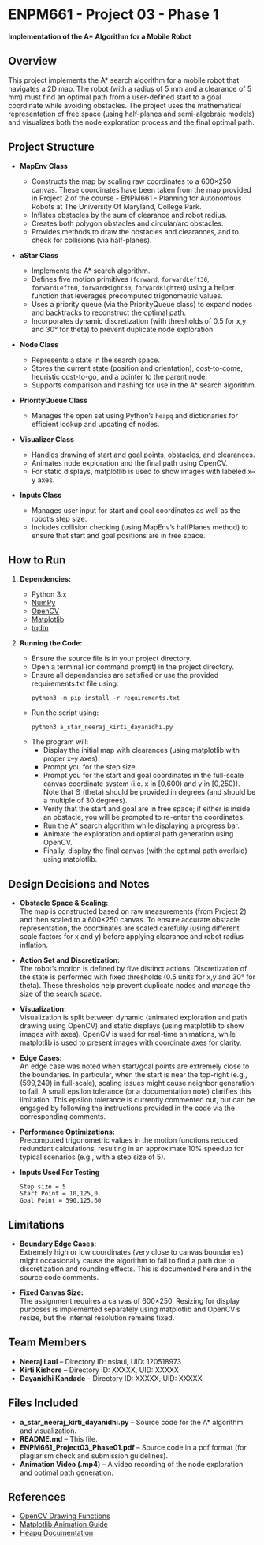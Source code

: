 # ENPM661 - Project 03 - Phase 1  
**Implementation of the A\* Algorithm for a Mobile Robot**

## Overview

This project implements the A\* search algorithm for a mobile robot that navigates a 2D map. The robot (with a radius of 5 mm and a clearance of 5 mm) must find an optimal path from a user-defined start to a goal coordinate while avoiding obstacles. The project uses the mathematical representation of free space (using half-planes and semi-algebraic models) and visualizes both the node exploration process and the final optimal path.

## Project Structure

- **MapEnv Class**  
  - Constructs the map by scaling raw coordinates to a 600×250 canvas. These coordinates have been taken from the map provided in Project 2 of the course - ENPM661 - Planning for Autonomous Robots at The University Of Maryland, College Park.
  - Inflates obstacles by the sum of clearance and robot radius.
  - Creates both polygon obstacles and circular/arc obstacles.
  - Provides methods to draw the obstacles and clearances, and to check for collisions (via half-planes).

- **aStar Class**  
  - Implements the A\* search algorithm.
  - Defines five motion primitives (`forward`, `forwardLeft30`, `forwardLeft60`, `forwardRight30`, `forwardRight60`) using a helper function that leverages precomputed trigonometric values.
  - Uses a priority queue (via the PriorityQueue class) to expand nodes and backtracks to reconstruct the optimal path.
  - Incorporates dynamic discretization (with thresholds of 0.5 for x,y and 30° for theta) to prevent duplicate node exploration.

- **Node Class**  
  - Represents a state in the search space.
  - Stores the current state (position and orientation), cost-to-come, heuristic cost-to-go, and a pointer to the parent node.
  - Supports comparison and hashing for use in the A* search algorithm.

- **PriorityQueue Class**  
  - Manages the open set using Python’s `heapq` and dictionaries for efficient lookup and updating of nodes.

- **Visualizer Class**  
  - Handles drawing of start and goal points, obstacles, and clearances.
  - Animates node exploration and the final path using OpenCV.
  - For static displays, matplotlib is used to show images with labeled x–y axes.

- **Inputs Class**  
  - Manages user input for start and goal coordinates as well as the robot’s step size.
  - Includes collision checking (using MapEnv’s halfPlanes method) to ensure that start and goal positions are in free space.

## How to Run

1. **Dependencies:**  
   - Python 3.x  
   - [NumPy](https://numpy.org)  
   - [OpenCV](https://opencv.org/)  
   - [Matplotlib](https://matplotlib.org/)  
   - [tqdm](https://tqdm.github.io/)

2. **Running the Code:**  
   - Ensure the source file is in your project directory.
   - Open a terminal (or command prompt) in the project directory.
   - Ensure all dependancies are satisfied or use the provided requirements.txt file using:
     ```
     python3 -m pip install -r requirements.txt
     ```
   - Run the script using:
     ```
     python3 a_star_neeraj_kirti_dayanidhi.py
     ```
   - The program will:
     - Display the initial map with clearances (using matplotlib with proper x–y axes).
     - Prompt you for the step size.
     - Prompt you for the start and goal coordinates in the full-scale canvas coordinate system (i.e. x in [0,600) and y in [0,250)). Note that Θ (theta) should be provided in degrees (and should be a multiple of 30 degrees).
     - Verify that the start and goal are in free space; if either is inside an obstacle, you will be prompted to re-enter the coordinates.
     - Run the A\* search algorithm while displaying a progress bar.
     - Animate the exploration and optimal path generation using OpenCV.
     - Finally, display the final canvas (with the optimal path overlaid) using matplotlib.

## Design Decisions and Notes

- **Obstacle Space & Scaling:**  
  The map is constructed based on raw measurements (from Project 2) and then scaled to a 600×250 canvas. To ensure accurate obstacle representation, the coordinates are scaled carefully (using different scale factors for x and y) before applying clearance and robot radius inflation.

- **Action Set and Discretization:**  
  The robot’s motion is defined by five distinct actions. Discretization of the state is performed with fixed thresholds (0.5 units for x,y and 30° for theta). These thresholds help prevent duplicate nodes and manage the size of the search space.

- **Visualization:**  
  Visualization is split between dynamic (animated exploration and path drawing using OpenCV) and static displays (using matplotlib to show images with axes). OpenCV is used for real-time animations, while matplotlib is used to present images with coordinate axes for clarity.

- **Edge Cases:**  
  An edge case was noted when start/goal points are extremely close to the boundaries. In particular, when the start is near the top-right (e.g., (599,249) in full-scale), scaling issues might cause neighbor generation to fail. A small epsilon tolerance (or a documentation note) clarifies this limitation. This epsilon tolerance is currently commented out, but can be engaged by following the instructions provided in the code via the corresponding comments.

- **Performance Optimizations:**  
  Precomputed trigonometric values in the motion functions reduced redundant calculations, resulting in an approximate 10% speedup for typical scenarios (e.g., with a step size of 5).

- **Inputs Used For Testing**
  ```
  Step size = 5
  Start Point = 10,125,0
  Goal Point = 590,125,60
  ```

## Limitations

- **Boundary Edge Cases:**  
  Extremely high or low coordinates (very close to canvas boundaries) might occasionally cause the algorithm to fail to find a path due to discretization and rounding effects. This is documented here and in the source code comments.

- **Fixed Canvas Size:**  
  The assignment requires a canvas of 600×250. Resizing for display purposes is implemented separately using matplotlib and OpenCV’s resize, but the internal resolution remains fixed.

## Team Members

- **Neeraj Laul** – Directory ID: nslaul, UID: 120518973  
- **Kirti Kishore** – Directory ID: XXXXX, UID: XXXXX  
- **Dayanidhi Kandade** – Directory ID: XXXXX, UID: XXXXX

## Files Included

- **a_star_neeraj_kirti_dayanidhi.py** – Source code for the A\* algorithm and visualization.  
- **README.md** – This file.  
- **ENPM661_Project03_Phase01.pdf** – Source code in a pdf format (for plagiarism check and submission guidelines).  
- **Animation Video (.mp4)** – A video recording of the node exploration and optimal path generation. 

## References

- [OpenCV Drawing Functions](https://pyimagesearch.com/2021/01/27/drawing-with-opencv/)  
- [Matplotlib Animation Guide](https://matplotlib.org/stable/gallery/animation/dynamic_image.html)  
- [Heapq Documentation](https://docs.python.org/3/library/heapq.html)
